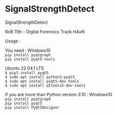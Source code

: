 # SignalStrengthDetect

SignalStrengthDetect

BoB 11th - Digital Forensics Track
H4uN

Usage :

You need :
Windows10  
`pip install pyqtgraph`  
`pip install pyqt5-tools`

Ubuntu 22.04.1 LTS  
`$ pip3 install pyqt5`  
`$ sudo apt install python3-pyqt5`  
`$ sudo apt install pyqt5-dev-tools`  
`$ sudo apt install qttools5-dev-tools`

If you are more than Python version 3.10 :
Windows10  
`pip install pyqtgraph`  
`pip install pyqt5`  
`pip install PyQt5Designer`
